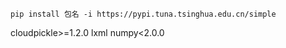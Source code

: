 ```
pip install 包名 -i https://pypi.tuna.tsinghua.edu.cn/simple 
```

cloudpickle>=1.2.0 lxml numpy<2.0.0

